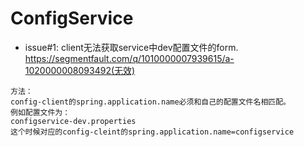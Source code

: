 # ConfigService

* issue#1:
client无法获取service中dev配置文件的form.
https://segmentfault.com/q/1010000007939615/a-1020000008093492(无效)
````
方法：
config-client的spring.application.name必须和自己的配置文件名相匹配。
例如配置文件为：
configservice-dev.properties
这个时候对应的config-cleint的spring.application.name=configservice
````